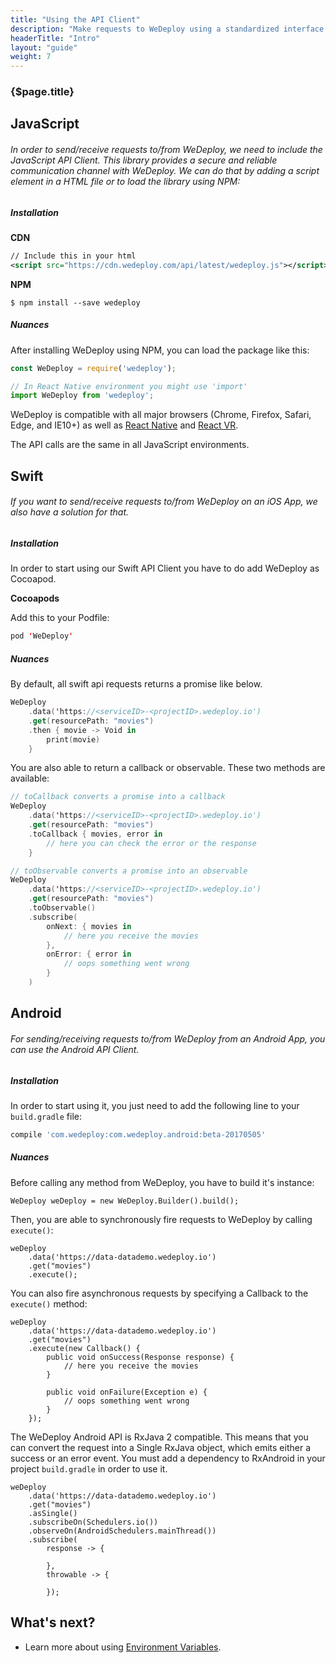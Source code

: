 ```yaml
---
title: "Using the API Client"
description: "Make requests to WeDeploy using a standardized interface."
headerTitle: "Intro"
layout: "guide"
weight: 7
---
```


### {$page.title}

<article id="1">

## JavaScript

###### In order to send/receive requests to/from WeDeploy, we need to include the JavaScript API Client. This library provides a secure and reliable communication channel with WeDeploy. We can do that by adding a script element in a HTML file or to load the library using NPM:

##### Installation

**CDN**

```xml
// Include this in your html
<script src="https://cdn.wedeploy.com/api/latest/wedeploy.js"></script>
```

**NPM**
```shell
$ npm install --save wedeploy
```

##### Nuances

After installing WeDeploy using NPM, you can load the package like this:

```javascript
const WeDeploy = require('wedeploy');

// In React Native environment you might use 'import'
import WeDeploy from 'wedeploy';
```

WeDeploy is compatible with all major browsers (Chrome, Firefox, Safari, Edge, and IE10+) as well as [React Native](https://facebook.github.io/react-native/) and [React VR](https://facebook.github.io/react-vr/).

The API calls are the same in all JavaScript environments.

</article>

<article id="2">

## Swift

###### If you want to send/receive requests to/from WeDeploy on an iOS App, we also have a solution for that.

##### Installation

In order to start using our Swift API Client you have to do add WeDeploy as Cocoapod.

**Cocoapods**

Add this to your Podfile:

```swift
pod 'WeDeploy'
```

##### Nuances

By default, all swift api requests returns a promise like below.

```swift
WeDeploy
	.data('https://<serviceID>-<projectID>.wedeploy.io')
	.get(resourcePath: "movies")
	.then { movie -> Void in
		print(movie)
	}
```

You are also able to return a callback or observable. These two methods are available:

```swift
// toCallback converts a promise into a callback
WeDeploy
	.data('https://<serviceID>-<projectID>.wedeploy.io')
	.get(resourcePath: "movies")
	.toCallback { movies, error in
		// here you can check the error or the response
	}

// toObservable converts a promise into an observable
WeDeploy
	.data('https://<serviceID>-<projectID>.wedeploy.io')
	.get(resourcePath: "movies")
	.toObservable()
	.subscribe(
		onNext: { movies in
			// here you receive the movies
		},
		onError: { error in
			// oops something went wrong
		}
	)
```

</article>

<article id="3">

## Android

###### For sending/receiving requests to/from WeDeploy from an Android App, you can use the Android API Client.

##### Installation

In order to start using it, you just need to add the following line to your `build.gradle` file:

```groovy
compile 'com.wedeploy:com.wedeploy.android:beta-20170505'
```

##### Nuances

Before calling any method from WeDeploy, you have to build it's instance:

```text/x-java
WeDeploy weDeploy = new WeDeploy.Builder().build();
```

Then, you are able to synchronously fire requests to WeDeploy by calling `execute()`:

```text/x-java
weDeploy
	.data('https://data-datademo.wedeploy.io')
	.get("movies")
	.execute();
```

You can also fire asynchronous requests by specifying a Callback to the `execute()` method:

```text/x-java
weDeploy
	.data('https://data-datademo.wedeploy.io')
	.get("movies")
	.execute(new Callback() {
		public void onSuccess(Response response) {
			// here you receive the movies
		}

		public void onFailure(Exception e) {
			// oops something went wrong
		}
	});
```

The WeDeploy Android API is RxJava 2 compatible. This means that you can convert the request into a Single RxJava object, which emits either a success or an error event. You must add a dependency to RxAndroid in your project `build.gradle` in order to use it.

```text/x-java
weDeploy
	.data('https://data-datademo.wedeploy.io')
	.get("movies")
	.asSingle()
	.subscribeOn(Schedulers.io())
	.observeOn(AndroidSchedulers.mainThread())
	.subscribe(
		response -> {

		},
		throwable -> {

		});
```

</article>

## What's next?

* Learn more about using [Environment Variables](/docs/intro/environment-variables.html).
